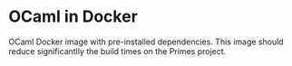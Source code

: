 # OCaml in Docker

OCaml Docker image with pre-installed dependencies. This image should reduce significantlly the build times on the Primes project.